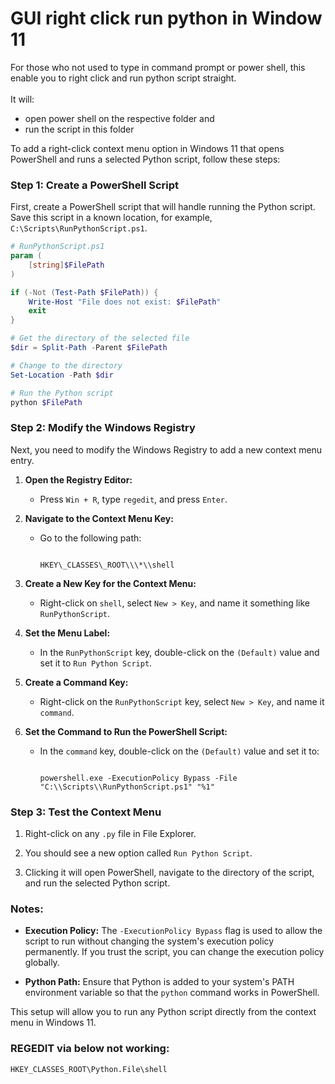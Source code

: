 # GUI right click run python in Window 11
For those who not used to type in command prompt or power shell, this enable you to right click and run python script straight. 
<br><br>It will:
- open power shell on the respective folder and
- run the script in this folder

To add a right-click context menu option in Windows 11 that opens PowerShell and runs a selected Python script, follow these steps:

### Step 1: Create a PowerShell Script

First, create a PowerShell script that will handle running the Python script. Save this script in a known location, for example, `C:\Scripts\RunPythonScript.ps1`.

```powershell
# RunPythonScript.ps1
param (
    [string]$FilePath
)

if (-Not (Test-Path $FilePath)) {
    Write-Host "File does not exist: $FilePath"
    exit
}

# Get the directory of the selected file
$dir = Split-Path -Parent $FilePath

# Change to the directory
Set-Location -Path $dir

# Run the Python script
python $FilePath
```


### Step 2: Modify the Windows Registry

Next, you need to modify the Windows Registry to add a new context menu entry.

1.  **Open the Registry Editor:**
    
    -   Press `Win + R`, type `regedit`, and press `Enter`.
        
2.  **Navigate to the Context Menu Key:**
    
    -   Go to the following path:
        
        ```
        
        HKEY\_CLASSES\_ROOT\\\*\\shell
        ```
        
3.  **Create a New Key for the Context Menu:**
    
    -   Right-click on `shell`, select `New > Key`, and name it something like `RunPythonScript`.
        
4.  **Set the Menu Label:**
    
    -   In the `RunPythonScript` key, double-click on the `(Default)` value and set it to `Run Python Script`.
        
5.  **Create a Command Key:**
    
    -   Right-click on the `RunPythonScript` key, select `New > Key`, and name it `command`.
        
6.  **Set the Command to Run the PowerShell Script:**
    
    -   In the `command` key, double-click on the `(Default)` value and set it to:
        
        ```
        
        powershell.exe -ExecutionPolicy Bypass -File "C:\\Scripts\\RunPythonScript.ps1" "%1"
        ```
        

### Step 3: Test the Context Menu

1.  Right-click on any `.py` file in File Explorer.
    
2.  You should see a new option called `Run Python Script`.
    
3.  Clicking it will open PowerShell, navigate to the directory of the script, and run the selected Python script.
    

### Notes:

-   **Execution Policy:** The `-ExecutionPolicy Bypass` flag is used to allow the script to run without changing the system's execution policy permanently. If you trust the script, you can change the execution policy globally.
    
-   **Python Path:** Ensure that Python is added to your system's PATH environment variable so that the `python` command works in PowerShell.
    

This setup will allow you to run any Python script directly from the context menu in Windows 11.

### REGEDIT via below not working:
```
HKEY_CLASSES_ROOT\Python.File\shell
```

